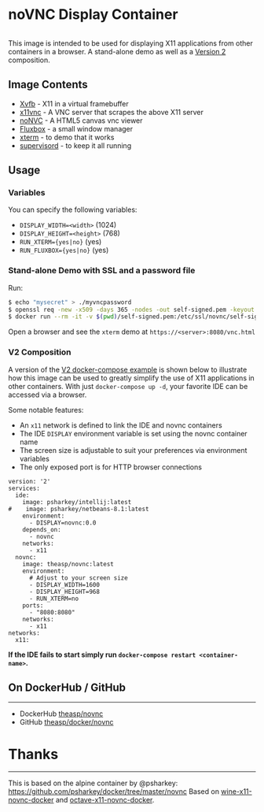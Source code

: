 # noVNC Display Container

```

```

This image is intended to be used for displaying X11 applications from other containers in a browser. A stand-alone demo as well as a [Version 2](https://docs.docker.com/compose/compose-file/#version-2) composition.

## Image Contents

- [Xvfb](http://www.x.org/releases/X11R7.6/doc/man/man1/Xvfb.1.xhtml) - X11 in a virtual framebuffer
- [x11vnc](http://www.karlrunge.com/x11vnc/) - A VNC server that scrapes the above X11 server
- [noNVC](https://kanaka.github.io/noVNC/) - A HTML5 canvas vnc viewer
- [Fluxbox](http://www.fluxbox.org/) - a small window manager
- [xterm](http://invisible-island.net/xterm/) - to demo that it works
- [supervisord](http://supervisord.org) - to keep it all running

## Usage

### Variables

You can specify the following variables:

- `DISPLAY_WIDTH=<width>` (1024)
- `DISPLAY_HEIGHT=<height>` (768)
- `RUN_XTERM={yes|no}` (yes)
- `RUN_FLUXBOX={yes|no}` (yes)

### Stand-alone Demo with SSL and a password file

Run:

```bash
$ echo "mysecret" > ./myvncpassword
$ openssl req -new -x509 -days 365 -nodes -out self-signed.pem -keyout self-signed.pem
$ docker run --rm -it -v $(pwd)/self-signed.pem:/etc/ssl/novnc/self-signed.pem -v $(pwd)/myvncpassword:/root/.vnc/passwd -p 8080:8080 theasp/novnc
```

Open a browser and see the `xterm` demo at `https://<server>:8080/vnc.html`

### V2 Composition

A version of the [V2 docker-compose example](https://github.com/theasp/docker/blob/master/docker-compose.yml) is shown below to illustrate how this image can be used to greatly simplify the use of X11 applications in other containers. With just `docker-compose up -d`, your favorite IDE can be accessed via a browser.

Some notable features:

- An `x11` network is defined to link the IDE and novnc containers
- The IDE `DISPLAY` environment variable is set using the novnc container name
- The screen size is adjustable to suit your preferences via environment variables
- The only exposed port is for HTTP browser connections

```
version: '2'
services:
  ide:
    image: psharkey/intellij:latest
#    image: psharkey/netbeans-8.1:latest
    environment:
      - DISPLAY=novnc:0.0
    depends_on:
      - novnc
    networks:
      - x11
  novnc:
    image: theasp/novnc:latest
    environment:
      # Adjust to your screen size
      - DISPLAY_WIDTH=1600
      - DISPLAY_HEIGHT=968
      - RUN_XTERM=no
    ports:
      - "8080:8080"
    networks:
      - x11
networks:
  x11:
```

**If the IDE fails to start simply run `docker-compose restart <container-name>`.**

## On DockerHub / GitHub

---

- DockerHub [theasp/novnc](https://hub.docker.com/r/theasp/novnc/)
- GitHub [theasp/docker/novnc](https://github.com/theasp/docker)

# Thanks

---

This is based on the alpine container by @psharkey: https://github.com/psharkey/docker/tree/master/novnc
Based on [wine-x11-novnc-docker](https://github.com/solarkennedy/wine-x11-novnc-docker) and [octave-x11-novnc-docker](https://hub.docker.com/r/epflsti/octave-x11-novnc-docker/).
